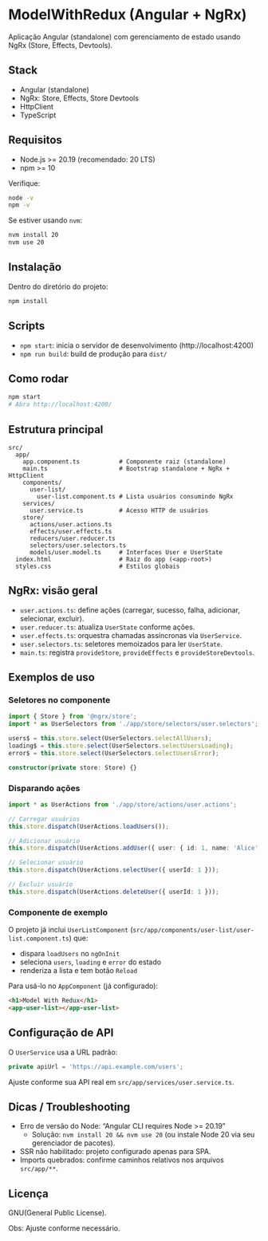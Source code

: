 # ModelWithRedux (Angular + NgRx)

Aplicação Angular (standalone) com gerenciamento de estado usando NgRx (Store, Effects, Devtools).

## Stack
- Angular (standalone)
- NgRx: Store, Effects, Store Devtools
- HttpClient
- TypeScript

## Requisitos
- Node.js >= 20.19 (recomendado: 20 LTS)
- npm >= 10

Verifique:
```bash
node -v
npm -v
```

Se estiver usando `nvm`:
```bash
nvm install 20
nvm use 20
```

## Instalação
Dentro do diretório do projeto:
```bash
npm install
```

## Scripts
- `npm start`: inicia o servidor de desenvolvimento (http://localhost:4200)
- `npm run build`: build de produção para `dist/`

## Como rodar
```bash
npm start
# Abra http://localhost:4200/
```

## Estrutura principal
```
src/
  app/
    app.component.ts           # Componente raiz (standalone)
    main.ts                    # Bootstrap standalone + NgRx + HttpClient
    components/
      user-list/
        user-list.component.ts # Lista usuários consumindo NgRx
    services/
      user.service.ts          # Acesso HTTP de usuários
    store/
      actions/user.actions.ts
      effects/user.effects.ts
      reducers/user.reducer.ts
      selectors/user.selectors.ts
      models/user.model.ts     # Interfaces User e UserState
  index.html                   # Raiz do app (<app-root>)
  styles.css                   # Estilos globais
```

## NgRx: visão geral
- `user.actions.ts`: define ações (carregar, sucesso, falha, adicionar, selecionar, excluir).
- `user.reducer.ts`: atualiza `UserState` conforme ações.
- `user.effects.ts`: orquestra chamadas assíncronas via `UserService`.
- `user.selectors.ts`: seletores memoizados para ler `UserState`.
- `main.ts`: registra `provideStore`, `provideEffects` e `provideStoreDevtools`.

## Exemplos de uso

### Seletores no componente
```ts
import { Store } from '@ngrx/store';
import * as UserSelectors from './app/store/selectors/user.selectors';

users$ = this.store.select(UserSelectors.selectAllUsers);
loading$ = this.store.select(UserSelectors.selectUsersLoading);
error$ = this.store.select(UserSelectors.selectUsersError);

constructor(private store: Store) {}
```

### Disparando ações
```ts
import * as UserActions from './app/store/actions/user.actions';

// Carregar usuários
this.store.dispatch(UserActions.loadUsers());

// Adicionar usuário
this.store.dispatch(UserActions.addUser({ user: { id: 1, name: 'Alice', email: 'a@a.com' } }));

// Selecionar usuário
this.store.dispatch(UserActions.selectUser({ userId: 1 }));

// Excluir usuário
this.store.dispatch(UserActions.deleteUser({ userId: 1 }));
```

### Componente de exemplo
O projeto já inclui `UserListComponent` (`src/app/components/user-list/user-list.component.ts`) que:
- dispara `loadUsers` no `ngOnInit`
- seleciona `users`, `loading` e `error` do estado
- renderiza a lista e tem botão `Reload`

Para usá-lo no `AppComponent` (já configurado):
```html
<h1>Model With Redux</h1>
<app-user-list></app-user-list>
```

## Configuração de API
O `UserService` usa a URL padrão:
```ts
private apiUrl = 'https://api.example.com/users';
```
Ajuste conforme sua API real em `src/app/services/user.service.ts`.

## Dicas / Troubleshooting
- Erro de versão do Node: “Angular CLI requires Node >= 20.19”
  - Solução: `nvm install 20 && nvm use 20` (ou instale Node 20 via seu gerenciador de pacotes).
- SSR não habilitado: projeto configurado apenas para SPA.
- Imports quebrados: confirme caminhos relativos nos arquivos `src/app/**`.

## Licença
GNU(General Public License).


Obs: Ajuste conforme necessário.
